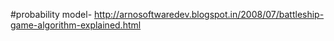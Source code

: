  #probability model- http://arnosoftwaredev.blogspot.in/2008/07/battleship-game-algorithm-explained.html
